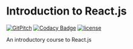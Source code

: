 # Introduction to React.js

[![GitPitch](https://gitpitch.com/assets/badge.svg)](https://gitpitch.com/suddi/intro-to-react/master?grs=github)
[![Codacy Badge](https://api.codacy.com/project/badge/Grade/7adf1b01052e4800b18538ac34727e54)](https://www.codacy.com/app/Suddi/intro-to-react)
[![license](https://img.shields.io/github/license/suddi/intro-to-react.svg)](https://raw.githubusercontent.com/suddi/intro-to-react/master/LICENSE)

An introductory course to React.js
